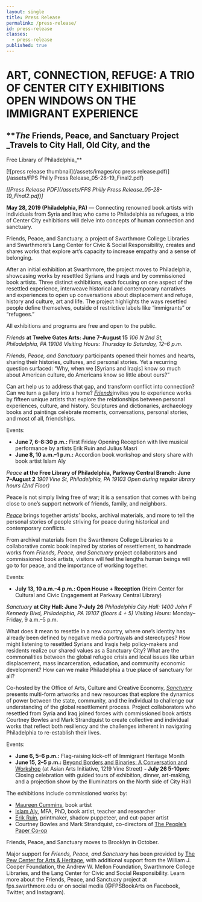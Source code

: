 ```yaml
---
layout: single
title: Press Release
permalink: /press-release/
id: press-release
classes:
  - press-release
published: true
---
```


# ART, CONNECTION, REFUGE: A TRIO OF CENTER CITY EXHIBITIONS OPEN WINDOWS ON THE IMMIGRANT EXPERIENCE

## **_The_ Friends, Peace, and Sanctuary Project _Travels to City Hall, Old City, and the 
Free Library of Philadelphia_**


[![press release thumbnail](/assets/images/cc press release.pdf)](/assets/FPS Philly Press Release_05-28-19_Final2.pdf)

*[[Press Release PDF](/assets/FPS Philly Press Release_05-28-19_Final2.pdf)]*

**May 28, 2019 (Philadelphia, PA)** — Connecting renowned book artists with individuals from Syria and Iraq who came to Philadelphia as refugees, a trio of Center City exhibitions will delve into concepts of human connection and sanctuary. 

Friends, Peace, and Sanctuary, a project of Swarthmore College Libraries and Swarthmore’s Lang Center for Civic & Social Responsibility, creates and shares works that explore art’s capacity to increase empathy and a sense of belonging. 

After an initial exhibition at Swarthmore, the project moves to Philadelphia, showcasing works by resettled Syrians and Iraqis and by commissioned book artists. Three distinct exhibitions, each focusing on one aspect of the resettled experience, interweave historical and contemporary narratives and experiences to open up conversations about displacement and refuge, history and culture, art and life. The project highlights the ways resettled people define themselves, outside of restrictive labels like “immigrants” or “refugees.”

All exhibitions and programs are free and open to the public.

_Friends_ **at Twelve Gates Arts: June 7–August 15** 
_106 N 2nd St, Philadelphia, PA 19106
Visiting Hours: Thursday to Saturday, 12–6 p.m._

_Friends, Peace, and Sanctuary_ participants opened their homes and hearts, sharing their histories, cultures, and personal stories. Yet a recurring question surfaced: “Why, when we [Syrians and Iraqis] know so much about American culture, do Americans know so little about ours?” 

Can art help us to address that gap, and transform conflict into connection? Can we turn a gallery into a home? [_Friends_](http://fps.swarthmore.edu/exhibitions/friends/)invites you to experience works by fifteen unique artists that explore the relationships between personal experiences, culture, and history.  Sculptures and dictionaries, archaeology books and paintings celebrate moments, conversations, personal stories, and most of all, friendships.

Events: 
- **June 7, 6–8:30 p.m.:** First Friday Opening Reception with live musical performance by artists Erik Ruin and Julius Masri
- **June 8, 10 a.m.–1 p.m.:** Accordion book workshop and story share with book artist Islam Aly

_Peace_ **at the Free Library of Philadelphia, Parkway Central Branch: June 7–August 2**
_1901 Vine St, Philadelphia, PA 19103
Open during regular library hours (2nd Floor)_

Peace is not simply living free of war; it is a sensation that comes with being close to one’s support network of friends, family, and neighbors.

[_Peace_](http://fps.swarthmore.edu/exhibitions/peace/) brings together artists’ books, archival materials, and more to tell the personal stories of people striving for peace during historical and contemporary conflicts.

From archival materials from the Swarthmore College Libraries to a collaborative comic book inspired by stories of resettlement, to handmade works from _Friends, Peace, and Sanctuary_ project collaborators and commissioned book artists, visitors will feel the lengths human beings will go to for peace, and the importance of working together.

Events:
- **July 13, 10 a.m.–4 p.m.: Open House + Reception** (Heim Center for Cultural and Civic Engagement at Parkway Central Library)

_Sanctuary_ **at City Hall: June 7–July 26**
_Philadelphia City Hall: 1400 John F Kennedy Blvd, Philadelphia, PA 19107 (floors 4 + 5)
Visiting Hours:_ Monday–Friday, 9 a.m.–5 p.m.

What does it mean to resettle in a new country, where one’s identity has already been defined by negative media portrayals and stereotypes? How might listening to resettled Syrians and Iraqis help policy-makers and residents realize our shared values as a Sanctuary City? What are the commonalities between the global refugee crisis and local issues like urban displacement, mass incarceration, education, and community economic development? How can we make Philadelphia a true place of sanctuary for all?

Co-hosted by the Office of Arts, Culture and Creative Economy, [_Sanctuary_](http://fps.swarthmore.edu/exhibitions/sanctuary/) presents multi-form artworks and new resources that explore the dynamics of power between the state, community, and the individual to challenge our understanding of the global resettlement process. Project collaborators who resettled from Syria and Iraq joined forces with commissioned book artists Courtney Bowles and Mark Strandquist to create collective and individual works that reflect both resiliency and the challenges inherent in navigating Philadelphia to re-establish their lives.

Events:
- **June 6, 5–6 p.m.:** Flag-raising kick-off of Immigrant Heritage Month
- **June 15, 2–5 p.m.:** [Beyond Borders and Binaries: A Conversation and Workshop](https://www.facebook.com/events/455654898524386/) (at Asian Arts Initiative, 1219 Vine Street)
**- July 26 5-10pm:** Closing celebration with guided tours of exhibition, dinner, art-making, and a projection show by the Illuminators on the North side of City Hall

The exhibitions include commissioned works by:
- [Maureen Cummins](http://maureencummins.com/), book artist
- [Islam Aly](https://www.islamaly.com/), MFA, PhD, book artist, teacher and researcher
- [Erik Ruin](https://erikruin.info/), printmaker, shadow puppeteer, and cut-paper artist
- Courtney Bowles and Mark Strandquist, co-directors of [The People’s Paper Co-op](http://peoplespaperco-op.weebly.com/)

Friends, Peace, and Sanctuary moves to Brooklyn in October.


Major support for _Friends, Peace, and Sanctuary_ has been provided by [The Pew Center for Arts & Heritage](https://www.pewcenterarts.org/), with additional support from the William J. Cooper Foundation, the Andrew W. Mellon Foundation, Swarthmore College Libraries, and the Lang Center for Civic and Social Responsibility. Learn more about the Friends, Peace, and Sanctuary project at fps.swarthmore.edu or on social media (@FPSBookArts on Facebook, Twitter, and Instagram).
